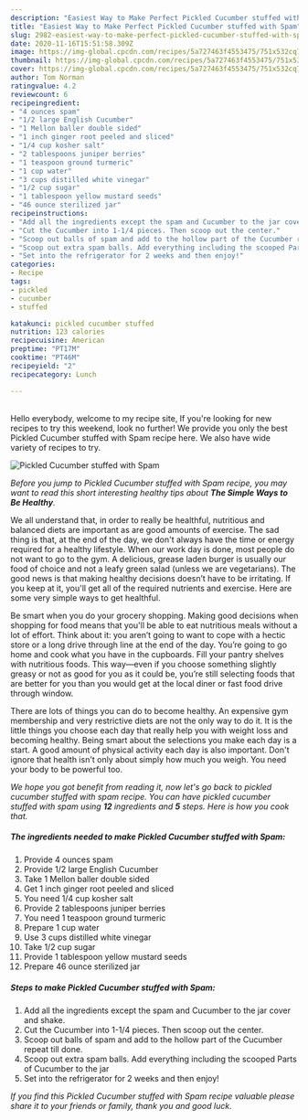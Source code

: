 ```yaml
---
description: "Easiest Way to Make Perfect Pickled Cucumber stuffed with Spam"
title: "Easiest Way to Make Perfect Pickled Cucumber stuffed with Spam"
slug: 2982-easiest-way-to-make-perfect-pickled-cucumber-stuffed-with-spam
date: 2020-11-16T15:51:58.309Z
image: https://img-global.cpcdn.com/recipes/5a727463f4553475/751x532cq70/pickled-cucumber-stuffed-with-spam-recipe-main-photo.jpg
thumbnail: https://img-global.cpcdn.com/recipes/5a727463f4553475/751x532cq70/pickled-cucumber-stuffed-with-spam-recipe-main-photo.jpg
cover: https://img-global.cpcdn.com/recipes/5a727463f4553475/751x532cq70/pickled-cucumber-stuffed-with-spam-recipe-main-photo.jpg
author: Tom Norman
ratingvalue: 4.2
reviewcount: 6
recipeingredient:
- "4 ounces spam"
- "1/2 large English Cucumber"
- "1 Mellon baller double sided"
- "1 inch ginger root peeled and sliced"
- "1/4 cup kosher salt"
- "2 tablespoons juniper berries"
- "1 teaspoon ground turmeric"
- "1 cup water"
- "3 cups distilled white vinegar"
- "1/2 cup sugar"
- "1 tablespoon yellow mustard seeds"
- "46 ounce sterilized jar"
recipeinstructions:
- "Add all the ingredients except the spam and Cucumber to the jar cover and shake."
- "Cut the Cucumber into 1-1/4 pieces. Then scoop out the center."
- "Scoop out balls of spam and add to the hollow part of the Cucumber repeat till done."
- "Scoop out extra spam balls. Add everything including the scooped Parts of Cucumber to the jar"
- "Set into the refrigerator for 2 weeks and then enjoy!"
categories:
- Recipe
tags:
- pickled
- cucumber
- stuffed

katakunci: pickled cucumber stuffed 
nutrition: 123 calories
recipecuisine: American
preptime: "PT17M"
cooktime: "PT46M"
recipeyield: "2"
recipecategory: Lunch

---
```

<br>
Hello everybody, welcome to my recipe site, If you're looking for new recipes to try this weekend, look no further! We provide you only the best Pickled Cucumber stuffed with Spam recipe here. We also have wide variety of recipes to try.
<br>


![Pickled Cucumber stuffed with Spam](https://img-global.cpcdn.com/recipes/5a727463f4553475/751x532cq70/pickled-cucumber-stuffed-with-spam-recipe-main-photo.jpg)

<i>Before you jump to Pickled Cucumber stuffed with Spam recipe, you may want to read this short interesting healthy tips about <strong>The Simple Ways to Be Healthy</strong>.</i>

We all understand that, in order to really be healthful, nutritious and balanced diets are important as are good amounts of exercise. The sad thing is that, at the end of the day, we don't always have the time or energy required for a healthy lifestyle. When our work day is done, most people do not want to go to the gym. A delicious, grease laden burger is usually our food of choice and not a leafy green salad (unless we are vegetarians). The good news is that making healthy decisions doesn’t have to be irritating. If you keep at it, you'll get all of the required nutrients and exercise. Here are some very simple ways to get healthful.

Be smart when you do your grocery shopping. Making good decisions when shopping for food means that you'll be able to eat nutritious meals without a lot of effort. Think about it: you aren’t going to want to cope with a hectic store or a long drive through line at the end of the day. You’re going to go home and cook what you have in the cupboards. Fill your pantry shelves with nutritious foods. This way—even if you choose something slightly greasy or not as good for you as it could be, you’re still selecting foods that are better for you than you would get at the local diner or fast food drive through window.

There are lots of things you can do to become healthy. An expensive gym membership and very restrictive diets are not the only way to do it. It is the little things you choose each day that really help you with weight loss and becoming healthy. Being smart about the selections you make each day is a start. A good amount of physical activity each day is also important. Don't ignore that health isn't only about simply how much you weigh. You need your body to be powerful too. 


<i>We hope you got benefit from reading it, now let's go back to pickled cucumber stuffed with spam recipe. You can have pickled cucumber stuffed with spam using <strong>12</strong> ingredients and <strong>5</strong> steps. Here is how you cook that.
</i>

##### The ingredients needed to make Pickled Cucumber stuffed with Spam:

1. Provide 4 ounces spam
1. Provide 1/2 large English Cucumber
1. Take 1 Mellon baller double sided
1. Get 1 inch ginger root peeled and sliced
1. You need 1/4 cup kosher salt
1. Provide 2 tablespoons juniper berries
1. You need 1 teaspoon ground turmeric
1. Prepare 1 cup water
1. Use 3 cups distilled white vinegar
1. Take 1/2 cup sugar
1. Provide 1 tablespoon yellow mustard seeds
1. Prepare 46 ounce sterilized jar


##### Steps to make Pickled Cucumber stuffed with Spam:

1. Add all the ingredients except the spam and Cucumber to the jar cover and shake.
1. Cut the Cucumber into 1-1/4 pieces. Then scoop out the center.
1. Scoop out balls of spam and add to the hollow part of the Cucumber repeat till done.
1. Scoop out extra spam balls. Add everything including the scooped Parts of Cucumber to the jar
1. Set into the refrigerator for 2 weeks and then enjoy!


<i>If you find this Pickled Cucumber stuffed with Spam recipe valuable please share it to your friends or family, thank you and good luck.</i>
